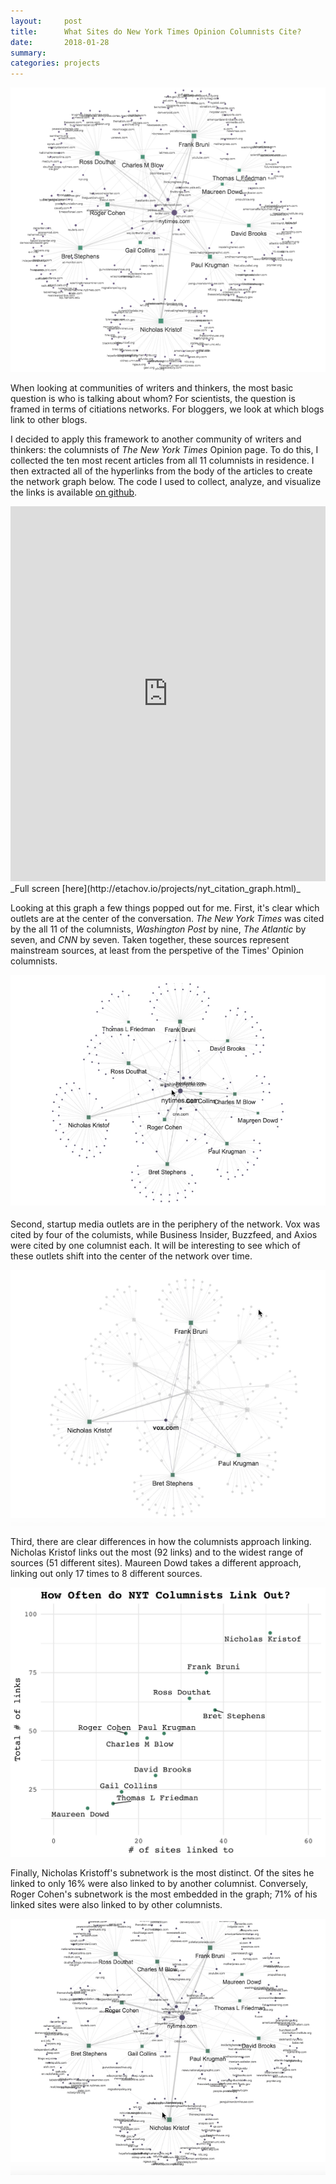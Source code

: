 ```yaml
---
layout:     post
title:      What Sites do New York Times Opinion Columnists Cite?
date:       2018-01-28
summary:    
categories: projects
---
```


![](/images/2018-01-28-nyt-graph-header.png)

When looking at communities of writers and thinkers, the most basic question is who is talking about whom? For scientists, the question is framed in terms of citiations networks. For bloggers, we look at which blogs link to other blogs. 

I decided to apply this framework to another community of writers and thinkers: the  columnists of _The New York Times_ Opinion page. To do this, I collected the ten most recent articles from all 11 columnists in residence. I then extracted all of the hyperlinks from the body of the articles to create the network graph below. The code I used to collect, analyze, and visualize the links is available [on github](https://github.com/etachov/nyt_opinion_citations).

<iframe width='100%' height='600px' frameBorder='0' src='http://etachov.io/projects/nyt_citation_graph_simple.html'></iframe>
_Full screen [here](http://etachov.io/projects/nyt_citation_graph.html)_

Looking at this graph a few things popped out for me. First, it's clear which outlets are at the center of the conversation. _The New York Times_ was cited by the all 11 of the columnists, _Washington Post_ by nine, _The Atlantic_ by seven, and _CNN_ by seven. Taken together, these sources represent mainstream sources, at least from the perspetive of the Times' Opinion columnists.

![](/images/2018-01-28-nyt-graph-1-top-sources.gif)

Second, startup media outlets are in the periphery of the network. Vox was cited by four of the columists, while Business Insider, Buzzfeed, and Axios were cited by one columnist each. It will be interesting to see which of these outlets shift into the center of the network over time.


![](/images/2018-01-28-nyt-graph-2-startup-media.gif)

Third, there are clear differences in how the columnists approach linking. Nicholas Kristof links out the most (92 links) and to the widest range of sources (51 different sites). Maureen Dowd takes a different approach, linking out only 17 times to 8 different sources.

![](/images/2018-01-28-citation_frequency.png)

Finally, Nicholas Kristoff's subnetwork is the most distinct. Of the sites he linked to only 16% were also linked to by another columnist. Conversely, Roger Cohen's subnetwork is the most embedded in the graph; 71% of his linked sites were also linked to by other columnists.

![](/images/2018-01-28-nyt-graph-4-distinct.gif)

